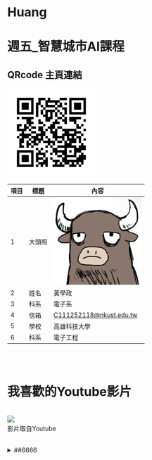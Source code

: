 # Huang
# 週五_智慧城市AI課程
## QRcode 主頁連結
<img src="250228204342.png" width="200" hieght="200">


|項目|標題|內容|
|---|---|---|
|1|大頭照|<img src="IMG_9351.jpeg" width="200" hieght="200">|
|2|姓名|黃學政|
|3|科系|電子系|
|4|信箱|C111252118@nkust.edu.tw|
|5|學校|高雄科技大學|
|6|科系|電子工程|

<br><br>
# 我喜歡的Youtube影片

<a href ="https://youtu.be/sXeYkw4VE24?si=7qmrwEO0d88" target="_blank"></a><br>
<a href ="https://youtu.be/sXeYkw4VE24?si=7qmrwEO0d88" target="_blank"><img src="https://img.youtube.com/vi/7qmrwEO0d88/sddefault.jpg" /></a>
<br>影片取自Youtube

<br>
<details>
<summary>
##6666
</summary>
  1
  2
  3
</details>
